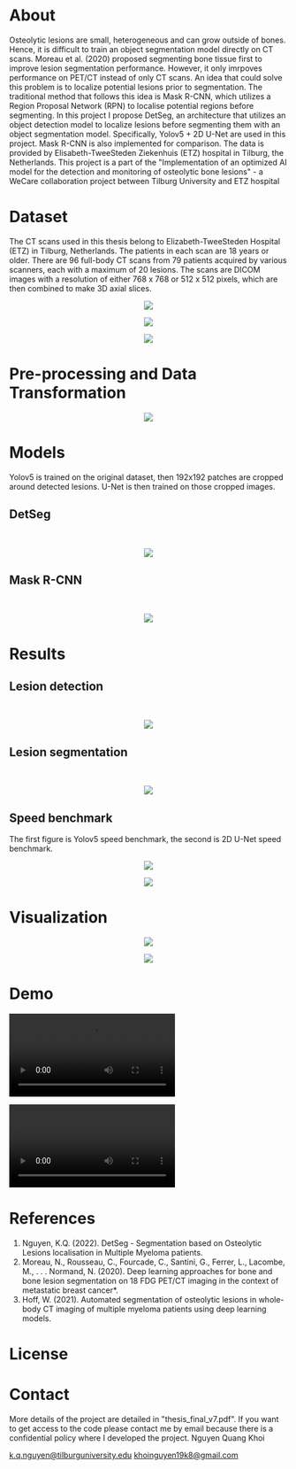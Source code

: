 # About
Osteolytic lesions are small, heterogeneous and can grow outside of bones. Hence, it is difficult to train an object segmentation model directly on CT scans.
Moreau et al. (2020) proposed segmenting bone tissue first to improve lesion segmentation performance. However, it only imrpoves performance on PET/CT instead
of only CT scans. An idea that could solve this problem is to localize potential lesions prior to segmentation. The traditional method that follows this idea is Mask R-CNN, which utilizes
a Region Proposal Network (RPN) to localise potential regions before segmenting. In this project I propose DetSeg, an architecture
that utilizes an object detection model to localize lesions before segmenting them with an object segmentation model. Specifically, Yolov5 + 2D U-Net are 
used in this project. Mask R-CNN is also implemented for comparison. The data is provided by Elisabeth-TweeSteden Ziekenhuis (ETZ) hospital in Tilburg, the Netherlands.
This project is a part of the "Implementation of an optimized AI model for the detection and monitoring of osteolytic bone lesions" - a WeCare collaboration project between Tilburg University and ETZ hospital <br>

# Dataset
The CT scans used in this thesis belong to Elizabeth-TweeSteden Hospital (ETZ) in Tilburg, Netherlands. The patients in each scan are 18 years or
older. There are 96 full-body CT scans from 79 patients acquired by various scanners, each with a maximum of 20 lesions. The scans are DICOM
images with a resolution of either 768 x 768 or 512 x 512 pixels, which are then combined to make 3D axial slices. <br>

<p align="center">
  <img src="https://github.com/khoinguyen19k8/DetSeg/blob/main/figures/data/CTP10_001_Slices.png">
</p>

<p align="center">
  <img src="https://github.com/khoinguyen19k8/DetSeg/blob/main/figures/data/big-lesions-and-ground-truth.png">
</p>

<p align="center">
  <img src="https://github.com/khoinguyen19k8/DetSeg/blob/main/figures/data/lesion_dist.png">
</p>

# Pre-processing and Data Transformation

<p align="center">
  <img src="https://github.com/khoinguyen19k8/DetSeg/blob/main/figures/pipeline/data-augmentation-pipeline.jpg">
</p>

# Models
Yolov5 is trained on the original dataset, then 192x192 patches are cropped around detected lesions. U-Net is then trained on those cropped images.

## DetSeg
<br>
<p align="center">
  <img src="https://github.com/khoinguyen19k8/DetSeg/blob/main/figures/models/DSeg.png">
</p>

## Mask R-CNN
<br>
<p align="center">
  <img src="https://github.com/khoinguyen19k8/DetSeg/blob/main/figures/models/mask-rcnn-architecture.jpg">
</p>

# Results

## Lesion detection
<br>
<p align="center">
  <img src="https://github.com/khoinguyen19k8/DetSeg/blob/main/figures/results/lesion_detection_results.jpg">
</p>

## Lesion segmentation
<br>
<p align="center">
  <img src="https://github.com/khoinguyen19k8/DetSeg/blob/main/figures/results/lesion_segmentation_results.jpg">
</p>

## Speed benchmark
The first figure is Yolov5 speed benchmark, the second is 2D U-Net speed benchmark.

<p align="center">
  <img src="https://github.com/khoinguyen19k8/DetSeg/blob/main/figures/results/benchmark.png">
</p>

<p align="center">
  <img src="https://github.com/khoinguyen19k8/DetSeg/blob/main/figures/results/segmentation_benchmark.png">
</p>

# Visualization

<p align="center">
  <img src="https://github.com/khoinguyen19k8/DetSeg/blob/main/figures/results/yolov5_vis.png">
</p>

<p align="center">
  <img src="https://github.com/khoinguyen19k8/DetSeg/blob/main/figures/results/preds_categorized_01.png">
</p>

# Demo

![video_1](videos/detection_side_by_side.mov)

![video_2](videos/detection_side_by_side.mov)


# References
1. Nguyen, K.Q. (2022). DetSeg - Segmentation based on Osteolytic Lesions localisation in Multiple Myeloma patients.
2. Moreau, N., Rousseau, C., Fourcade, C., Santini, G., Ferrer, L., Lacombe, M., . . . Normand, N. (2020). Deep learning approaches for bone and bone lesion segmentation on 18 FDG PET/CT imaging in the context of metastatic breast cancer*.
3. Hoff, W. (2021). Automated segmentation of osteolytic lesions in whole-body CT imaging of multiple myeloma patients using deep learning models.

# License

# Contact
More details of the project are detailed in "thesis_final_v7.pdf". If you want to get access to the code please contact me by email because there is a confidential policy where I developed the project.
Nguyen Quang Khoi

k.q.nguyen@tilburguniversity.edu
khoinguyen19k8@gmail.com
